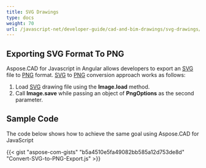 ```yaml
---
title: SVG Drawings
type: docs
weight: 70
url: /javascript-net/developer-guide/cad-and-bim-drawings/svg-drawings/
---
```


## **Exporting SVG Format To PNG**

Aspose.CAD for Javascript in Angular allows developers to export an [SVG](https://docs.fileformat.com/page-description-language/svg/) file to [PNG](https://docs.fileformat.com/image/png/) format.
[SVG](https://docs.fileformat.com/page-description-language/svg/) to [PNG](https://docs.fileformat.com/image/png/) conversion approach works as follows:

1. Load [SVG](https://docs.fileformat.com/page-description-language/svg/) drawing file using the **Image.load** method.
1. Call **Image.save** while passing an object of **PngOptions** as the second parameter.

## Sample Code

The code below shows how to achieve the same goal using Aspose.CAD for JavaScript

{{< gist "aspose-com-gists" "b5a4510e5fa49082bb585a12d753de8d" "Convert-SVG-to-PNG-Export.js" >}}
